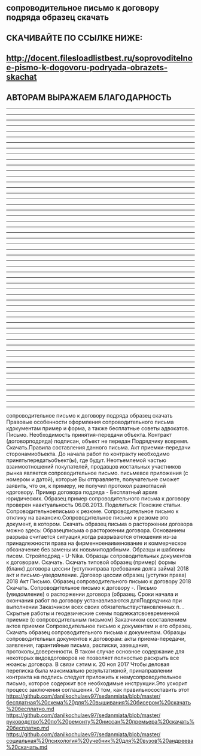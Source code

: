 сопроводительное письмо к договору подряда образец скачать
--------------------------------------------------
СКАЧИВАЙТЕ ПО ССЫЛКЕ НИЖЕ:
--------------------------------------------------
http://docent.filesloadlistbest.ru/soprovoditelnoe-pismo-k-dogovoru-podryada-obrazets-skachat
--------------------------------------------------
АВТОРАМ ВЫРАЖАЕМ БЛАГОДАРНОСТЬ
--------------------------------------------------
--------------------------------------------------
--------------------------------------------------
--------------------------------------------------
--------------------------------------------------
--------------------------------------------------
--------------------------------------------------
--------------------------------------------------
--------------------------------------------------
--------------------------------------------------
--------------------------------------------------
--------------------------------------------------
--------------------------------------------------
--------------------------------------------------
--------------------------------------------------
--------------------------------------------------
--------------------------------------------------
--------------------------------------------------
--------------------------------------------------
--------------------------------------------------
--------------------------------------------------
--------------------------------------------------
--------------------------------------------------
--------------------------------------------------
--------------------------------------------------
--------------------------------------------------
--------------------------------------------------
--------------------------------------------------
--------------------------------------------------
--------------------------------------------------
--------------------------------------------------
--------------------------------------------------
--------------------------------------------------
--------------------------------------------------
--------------------------------------------------
--------------------------------------------------
--------------------------------------------------
--------------------------------------------------
--------------------------------------------------
--------------------------------------------------
--------------------------------------------------
--------------------------------------------------
--------------------------------------------------
--------------------------------------------------
--------------------------------------------------
--------------------------------------------------
--------------------------------------------------
--------------------------------------------------
--------------------------------------------------
--------------------------------------------------
--------------------------------------------------
--------------------------------------------------
--------------------------------------------------
--------------------------------------------------
--------------------------------------------------
сопроводительное письмо к договору подряда образец скачать Правовые особенности оформления сопроводительного письма кдокументам пример и форма, а также бесплатные советы адвокатов. Письмо. Необходимость принятия-передачи объекта. Контракт (договорподряда) подписан, объект не передан Подрядчику вовремя. Скачать.Правила составления данного письма. Акт приемки-передачи сторонамиобъекта. До начала работ по контракту необходимо принятьпередатьобъект(ы), где будут. Неотъемлемой частью взаимоотношений покупателей, продавцов иостальных участников рынка является сопроводительное письмо.  письмевсе приложения (с номером и датой), которые Вы отправляете, получательне сможет заявить, что он, к примеру, не получил протокол разногласий кдоговору. Пример договора подряда - Бесплатный архив юридических. Образец  пример сопроводительного письма к договору проверен наактуальность 06.08.2013. Поделиться: Похожие статьи. Сопроводительноеписьмо к резюме. Сопроводительное письмо к отклику на вакансию.Сопроводительное письмо к резюме  это документ, в котором. Скачать образец письма о расторжении договора можно здесь: Образецписьма о расторжении договора. Основанием разрыва считается ситуация,когда разрываются отношения из-за принадлежности права на фирменноенаименование и коммерческое обозначение без замены их новымиподобными. Образцы и шаблоны писем. Стройподряд - U-Nika. Образцы сопроводительных документов к договорам. Скачать. Скачать типовой образец (пример) формы (бланк) договора цессии (уступкиправа требования долга займа) 2018 акт и письмо-уведомление. Договор цессии образец (уступки права) 2018 Акт Письмо. Образец сопроводительного письмо к договору 2018  Скачать. Сопроводительное письмо к договору -. Письмо (уведомление) о расторжении договора (образец. Сроки начала и окончания работ по договору устанавливаются дляПодрядчика при выполнении Заказчиком всех своих обязательствустановленных п. . Скрытые работы и геодезические схемы подлежатсвоевременной приемке (с сопроводительным письмом) Заказчиком ссоставлением актов приемки
Сопроводительное письмо к документам и его образец. Скачать образец сопроводительного письма к документам. Образцы сопроводительных документов к договорам: акты приема-передачи, заявления, гарантийные письма, расписки, завещания, протоколы,доверенности.  В таком случае основное содержание для некоторых видовдоговоров не позволяет полностью раскрыть все нюансы договора. В связи сэтим к. 20 ноя 2017  Чтобы деловая переписка была максимально результативной, принаправлении контракта на подпись следует приложить к немусопроводительное письмо, которое содержит все необходимые инструкции.Это ускорит процесс заключения соглашения. О том, как правильносоставить этот
https://github.com/danilkochulaev97/sedanmiata/blob/master/бесплатная%20схема%20для%20вышивания%20бисером%20скачать%20бесплатно.md
https://github.com/danilkochulaev97/sedanmiata/blob/master/руководство%20по%20ремонту%20ниссан%20премьера%20скачать%20бесплатно.md
https://github.com/danilkochulaev97/sedanmiata/blob/master/социальная%20психология%20учебник%20для%20вузов%20андреева%20скачать.md